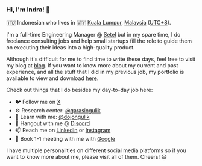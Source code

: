 ### Hi, I'm Indra! 👋

🇮🇩 Indonesian who lives in 🇲🇾 [Kuala Lumpur](https://www.dbkl.gov.my), [Malaysia](https://www.malaysia.gov.my) ([UTC+8](https://www.timeanddate.com/worldclock/malaysia/kuala-lumpur)).

I'm a full-time Engineering Manager @ [Setel](http://setel.com/) but in my spare time, I do freelance consulting jobs and help small startups fill the role to guide them on executing their ideas into a high-quality product.

Although it's difficult for me to find time to write these days, feel free to visit my blog at [blog](https://blog.indragunawan.com). If you want to know more about my current and past experience, and all the stuff that I did in my previous job, my portfolio is available to view and download [here](https://cv.indragunawan.com).

Check out things that I do besides my day-to-day job here:

- 🐦 Follow me on [X](https://X.com/igunawandotcom)
- ⚙️ Research center: [@garasingulik](https://github.com/garasingulik)
- 🥋 Learn with me: [@dojongulik](https://github.com/dojongulik)
- 💬 Hangout with me @ [Discord](https://discord.gg/qt4Y2dhDfe)
- 📫 Reach me on [LinkedIn](https://www.linkedin.com/in/feedsbrain/) or [Instagram](https://instagram.com/indragunawandotcom)
- 📅 Book 1-1 meeting with me with [Google](https://igdc.site/s/calendar)

I have multiple personalities on different social media platforms so if you want to know more about me, please visit all of them. Cheers! 😃
